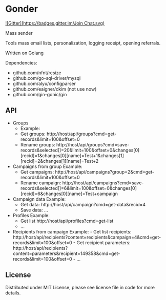 Gonder
======
[![Gitter](https://badges.gitter.im/Join Chat.svg)](https://gitter.im/Supme/gonder?utm_source=badge&utm_medium=badge&utm_campaign=pr-badge&utm_content=badge)

Mass sender

Tools mass email lists, personalization, logging receipt, opening referrals.

Written on Golang

Dependencies:
* github.com/nfnt/resize
* github.com/go-sql-driver/mysql
* github.com/alyu/configparser
* github.com/eaigner/dkim (not use now)
* github.com/gin-gonic/gin

API
-------
* Groups
	- Example:
	- Get groups: http://host/api/groups?cmd=get-records&limit=100&offset=0
	- Rename groups: http://host/api/groups?cmd=save-records&selected[]=20&limit=100&offset=0&changes[0][recid]=1&changes[0][name]=Test+1&changes[1][recid]=2&changes[1][name]=Test+2
* Campaigns from group
	Example:
	- Get campaigns: http://host/api/campaigns?group=2&cmd=get-records&limit=100&offset=0
	- Rename campaign: http://host/api/campaigns?cmd=save-records&selected[]=6&limit=100&offset=0&changes[0][recid]=6&changes[0][name]=Test+campaign
* Campaign data
	Example:
	- Get data: http://host/api/campaign?cmd=get-data&recid=4
	- Save data: ...
* Profiles
	Example:
	- Get list http://host/api/profiles?cmd=get-list
	- ...
* Recipients from campaign
    	Example:
    	- Get list recipients: http://host/api/recipients?content=recipients&campaign=4&cmd=get-records&limit=100&offset=0
    	- Get recipient parameters: http://host/api/recipients?content=parameters&recipient=149358&cmd=get-records&limit=100&offset=0
    	- ...

License
-------
Distributed under MIT License, please see license file in code for more details.
